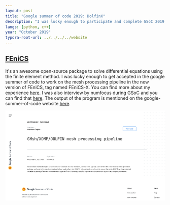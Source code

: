 ```yaml
---
layout: post
title: "Google summer of code 2019: DolfinX"
description: "I was lucky enough to participate and complete GSoC 2019."
langs: [python, c++]
year: "October 2019"
typora-root-url: ../../../../website
---
```


## [**FEniCS**](https://fenicsproject.org/)
It's an awesome open-source package to solve differential equations using the finite element method. I was lucky enough to get accepted in the google summer of code to work on the mesh processing pipeline in the new version of FEniCS, tag named FEniCS-X. You can find more about my experience [here](https://computationalmechanics.in/fenics-the-mesh-workflow/). I was also interview by numfocus during GSoC and you can find that [here](https://numfocus.org/blog/meet-our-2019-gsoc-students-part-1). The output of the program is mentioned on the google-summer-of-code website [here](https://summerofcode.withgoogle.com/archive/2019/projects/4659097339691008).

  ![gsoc](/assets/images/gsoc.png)

